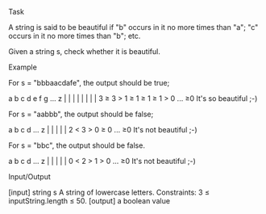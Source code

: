 Task

A string is said to be beautiful if "b" occurs in it no more times
than "a"; "c" occurs in it no more times than "b"; etc.

Given a string s, check whether it is beautiful.

Example

For s = "bbbaacdafe", the output should be true;

a b c d e f g ... z
| | | | | | | |
3 ≥ 3 > 1 ≥ 1 ≥ 1 ≥ 1 > 0 ... ≥0
It's so beautiful ;-)

For s = "aabbb", the output should be false;

a b c d ... z
| | | | |
2 < 3 > 0 ≥ 0 ... ≥0
It's not beautiful ;-)

For s = "bbc", the output should be false.

a b c d ... z
| | | | |
0 < 2 > 1 > 0 ... ≥0
It's not beautiful ;-)

Input/Output

[input] string s A string of lowercase letters.
Constraints: 3 ≤ inputString.length ≤ 50.
[output] a boolean value
